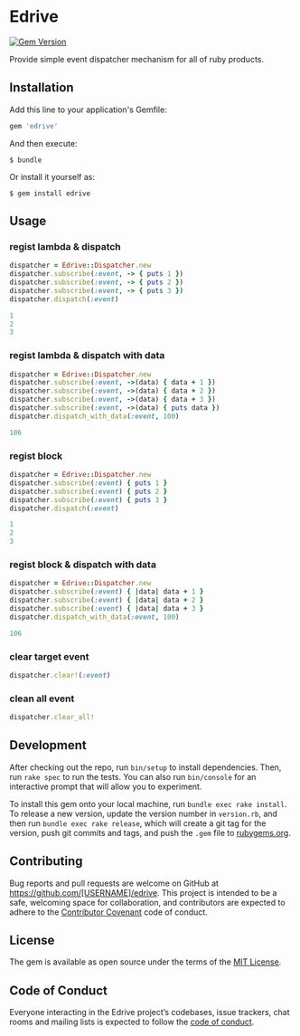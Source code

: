 # Edrive

[![Gem Version](https://badge.fury.io/rb/edrive.svg)](https://badge.fury.io/rb/edrive)

Provide simple event dispatcher mechanism for all of ruby products.

## Installation

Add this line to your application's Gemfile:

```ruby
gem 'edrive'
```

And then execute:

    $ bundle

Or install it yourself as:

    $ gem install edrive

## Usage

### regist lambda & dispatch

```ruby
dispatcher = Edrive::Dispatcher.new
dispatcher.subscribe(:event, -> { puts 1 })
dispatcher.subscribe(:event, -> { puts 2 })
dispatcher.subscribe(:event, -> { puts 3 })
dispatcher.dispatch(:event)

1
2
3
```

### regist lambda & dispatch with data

```ruby
dispatcher = Edrive::Dispatcher.new
dispatcher.subscribe(:event, ->(data) { data + 1 })
dispatcher.subscribe(:event, ->(data) { data + 2 })
dispatcher.subscribe(:event, ->(data) { data + 3 })
dispatcher.subscribe(:event, ->(data) { puts data })
dispatcher.dispatch_with_data(:event, 100)

106
```

### regist block

```ruby
dispatcher = Edrive::Dispatcher.new
dispatcher.subscribe(:event) { puts 1 }
dispatcher.subscribe(:event) { puts 2 }
dispatcher.subscribe(:event) { puts 3 }
dispatcher.dispatch(:event)

1
2
3
```

### regist block & dispatch with data

```ruby
dispatcher = Edrive::Dispatcher.new
dispatcher.subscribe(:event) { |data| data + 1 }
dispatcher.subscribe(:event) { |data| data + 2 }
dispatcher.subscribe(:event) { |data| data + 3 }
dispatcher.dispatch_with_data(:event, 100)

106
```

### clear target event

```ruby
dispatcher.clear!(:event)
```

### clean all event

```ruby
dispatcher.clear_all!
```

## Development

After checking out the repo, run `bin/setup` to install dependencies. Then, run `rake spec` to run the tests. You can also run `bin/console` for an interactive prompt that will allow you to experiment.

To install this gem onto your local machine, run `bundle exec rake install`. To release a new version, update the version number in `version.rb`, and then run `bundle exec rake release`, which will create a git tag for the version, push git commits and tags, and push the `.gem` file to [rubygems.org](https://rubygems.org).

## Contributing

Bug reports and pull requests are welcome on GitHub at https://github.com/[USERNAME]/edrive. This project is intended to be a safe, welcoming space for collaboration, and contributors are expected to adhere to the [Contributor Covenant](http://contributor-covenant.org) code of conduct.

## License

The gem is available as open source under the terms of the [MIT License](https://opensource.org/licenses/MIT).

## Code of Conduct

Everyone interacting in the Edrive project’s codebases, issue trackers, chat rooms and mailing lists is expected to follow the [code of conduct](https://github.com/[USERNAME]/edrive/blob/master/CODE_OF_CONDUCT.md).
